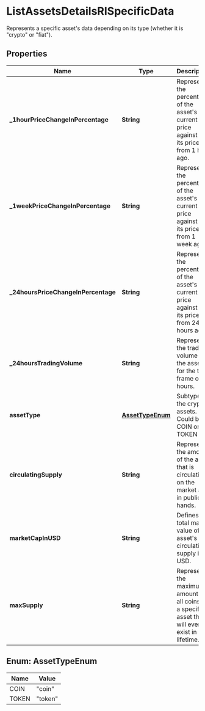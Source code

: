 

# ListAssetsDetailsRISpecificData

Represents a specific asset's data depending on its type (whether it is \"crypto\" or \"fiat\").

## Properties

Name | Type | Description | Notes
------------ | ------------- | ------------- | -------------
**_1hourPriceChangeInPercentage** | **String** | Represents the percentage of the asset&#39;s current price against the its price from 1 hour ago. | 
**_1weekPriceChangeInPercentage** | **String** | Represents the percentage of the asset&#39;s current price against the its price from 1 week ago. | 
**_24hoursPriceChangeInPercentage** | **String** | Represents the percentage of the asset&#39;s current price against the its price from 24 hours ago. | 
**_24hoursTradingVolume** | **String** | Represents the trading volume of the asset for the time frame of 24 hours. | 
**assetType** | [**AssetTypeEnum**](#AssetTypeEnum) | Subtype of the crypto assets. Could be COIN or TOKEN | 
**circulatingSupply** | **String** | Represents the amount of the asset that is circulating on the market and in public hands. | 
**marketCapInUSD** | **String** | Defines the total market value of the asset&#39;s circulating supply in USD. | 
**maxSupply** | **String** | Represents the maximum amount of all coins of a specific asset that will ever exist in its lifetime. | 



## Enum: AssetTypeEnum

Name | Value
---- | -----
COIN | &quot;coin&quot;
TOKEN | &quot;token&quot;



